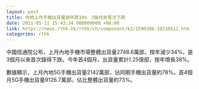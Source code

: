 ```yaml
---
layout: post
title: 內地上月手機出貨量按年跌34%　3個月來首次下跌
date: 2021-05-11 15:43:34.000000000 +08:00
link: https://news.rthk.hk/rthk/ch/component/k2/1590306-20210511.htm
categories: rthk
---
```


中國信通院公布，上月內地手機市場整體出貨量2748.6萬部，按年減少34%，是3個月以來首次錄得下跌。今年首4個月，出貨量累計1.25億部，按年增長38%。

數據顯示，上月內地5G手機出貨量2142萬部，佔同期手機出貨量約78%。首4個月5G手機出貨量9126.7萬部，佔比整體出貨量約73%。
